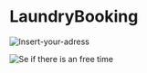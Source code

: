 LaundryBooking
==============

![Insert-your-adress](http://oi40.tinypic.com/2j3igx1.jpg "Insert-your-adress")



![Se if there is an free time](http://oi44.tinypic.com/2ltim9t.jpg "Se if there is an free time")

